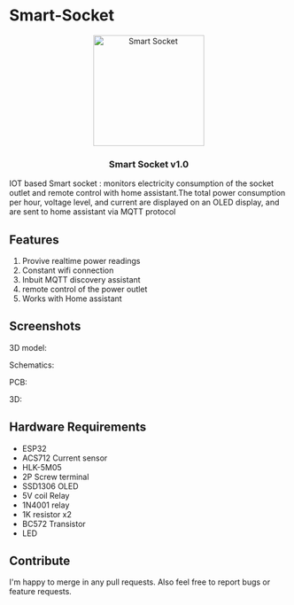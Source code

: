 # Smart-Socket

<p align="center">
    <a href="https://github.com/Savjee/home-energy-monitor" rel="noopener">
        <img width=200px height=200px src = "https://www.qualityimprint.com/cdn/shop/products/Q143911-wifi-smart-plugs-with-logo-1_large.jpg?v=1570048495" alt="Smart Socket">
    </a>
</p>

<h3 align="center">Smart Socket v1.0</h3>



IOT based Smart socket : monitors electricity consumption of the socket outlet and remote control with home assistant.The total power consumption per hour, voltage level, and current are displayed on an OLED display, and are sent to home assistant via MQTT protocol

## Features

1. Provive realtime power readings
2. Constant wifi connection
3. Inbuit MQTT discovery assistant
4. remote control of the power outlet
5. Works with Home assistant






## Screenshots

3D model:



Schematics:



PCB:


3D:

## Hardware Requirements

* ESP32
* ACS712 Current sensor
* HLK-5M05
* 2P Screw terminal
* SSD1306 OLED
* 5V coil Relay
* 1N4001 relay
* 1K resistor x2
* BC572 Transistor
* LED





## Contribute

I'm happy to merge in any pull requests. Also feel free to report bugs or feature requests.
